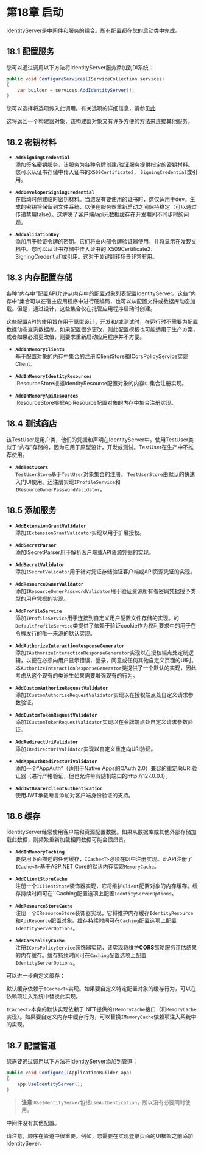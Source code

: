 # 第18章 启动
IdentityServer是中间件和服务的组合。所有配置都在您的启动类中完成。   

## 18.1 配置服务
您可以通过调用以下方法将IdentityServer服务添加到DI系统：   
``` C#
public void ConfigureServices(IServiceCollection services)
{
    var builder = services.AddIdentityServer();
}
```   

您可以选择将选项传入此调用。有关选项的详细信息，请参见[此](https://github.com/thinksjay/IdentityServer4/blob/master/%E5%8F%82%E8%80%83/%E7%AC%AC61%E7%AB%A0%20IdentityServer%20Options.md)   

这将返回一个构建器对象，该构建器对象又有许多方便的方法来连接其他服务。   

## 18.2 密钥材料
* **`AddSigningCredential`**    
添加签名密钥服务，该服务为各种令牌创建/验证服务提供指定的密钥材料。您可以从证书存储中传入证书的`X509Certificate2`， `SigningCredential`或引用。   

* **`AddDeveloperSigningCredential`**   
在启动时创建临时密钥材料。当您没有要使用的证书时，这仅适用于dev。生成的密钥将保留到文件系统，以便在服务器重新启动之间保持稳定（可以通过传递禁用false）。这解决了客户端/api元数据缓存在开发期间不同步时的问题。   

* **`AddValidationKey`**   
添加用于验证令牌的密钥。它们将由内部令牌验证器使用，并将显示在发现文档中。您可以从证书存储中传入证书的  X509Certificate2`，`SigningCredential`或引用。这对于关键翻转场景非常有用。   

## 18.3 内存配置存储
各种“内存中”配置API允许从内存中的配置对象列表配置IdentityServer。这些“内存中”集合可以在宿主应用程序中进行硬编码，也可以从配置文件或数据库动态加载。但是，通过设计，这些集合仅在托管应用程序启动时创建。   

这些配置API的使用旨在用于原型设计，开发和/或测试时，在运行时不需要为配置数据动态查询数据库。如果配置很少更改，则此配置模板也可能适用于生产方案，或者如果必须更改值，则要求重新启动应用程序并不方便。   

* **`AddInMemoryClients`**   
基于配置对象的内存中集合的注册IClientStore和ICorsPolicyService实现Client。   

* **`AddInMemoryIdentityResources`**   
IResourceStore根据IdentityResource配置对象的内存中集合注册实现。   

* **`AddInMemoryApiResources`**   
IResourceStore根据ApiResource配置对象的内存中集合注册实现。   

## 18.4 测试商店
该TestUser是用户类，他们的凭据和声明在IdentityServer中。使用TestUser类似于“内存”存储的，因为它用于原型设计，开发或测试。TestUser在生产中不推荐使用。

* **`AddTestUsers`**   
`TestUserStore`基于`TestUser`对象集合的注册。 `TestUserStore`由默认的快速入门UI使用。还注册实现`IProfileService`和`IResourceOwnerPasswordValidator`。
## 18.5 添加服务
* **`AddExtensionGrantValidator`**   
添加`IExtensionGrantValidator`实现以用于扩展授权。   

* **`AddSecretParser`**   
添加ISecretParser用于解析客户端或API资源凭据的实现。  

* **`AddSecretValidator`**  
添加`ISecretValidator`用于针对凭证存储验证客户端或API资源凭证的实现。  

* **`AddResourceOwnerValidator`**  
添加`IResourceOwnerPasswordValidator`用于验证资源所有者密码凭据授予类型的用户凭据的实现。  

* **`AddProfileService`**  
添加`IProfileService`用于连接到自定义用户配置文件存储的实现。的`DefaultProfileService`类提供了依赖于验证cookie作为权利要求中的用于在令牌发行的唯一来源的默认实现。  

* **`AddAuthorizeInteractionResponseGenerator`**  
添加`IAuthorizeInteractionResponseGenerator`实现以在授权端点处定制逻辑，以便在必须向用户显示错误，登录，同意或任何其他自定义页面的UI时。本`AuthorizeInteractionResponseGenerator`类提供了一个默认的实现，因此考虑从这个现有的类派生如果需要增强现有的行为。   

* **`AddCustomAuthorizeRequestValidator`**  
添加`ICustomAuthorizeRequestValidator`实现以在授权端点处自定义请求参数验证。  

* **`AddCustomTokenRequestValidator`**  
添加`ICustomTokenRequestValidator`实现以在令牌端点处自定义请求参数验证。  

* **`AddRedirectUriValidator`**  
添加`IRedirectUriValidator`实现以自定义重定向URI验证。  

* **`AddAppAuthRedirectUriValidator`**  
添加一个“AppAuth”（适用于Native Apps的OAuth 2.0）兼容的重定向URI验证器（进行严格验证，但也允许带有随机端口的http://127.0.0.1）。  

* **`AddJwtBearerClientAuthentication`**  
使用JWT承载断言添加对客户端身份验证的支持。

## 18.6 缓存
IdentityServer经常使用客户端和资源配置数据。如果从数据库或其他外部存储加载此数据，则频繁重新加载相同数据可能会很昂贵。

* **`AddInMemoryCaching`**  
要使用下面描述的任何缓存，`ICache<T>`必须在DI中注册实现。此API注册了`ICache<T>`基于ASP.NET Core的默认内存实现`MemoryCache`。  

* **`AddClientStoreCache`**  
注册一个`IClientStore`装饰器实现，它将维护`Client`配置对象的内存缓存。缓存持续时间可在``Caching配置选项上配置`IdentityServerOptions`。  

* **`AddResourceStoreCache`**  
注册一个`IResourceStore`装饰器实现，它将维护内存缓存`IdentityResource`和`ApiResource`配置对象。缓存持续时间可在`Caching`配置选项上配置`IdentityServerOptions`。  

* **`AddCorsPolicyCache`**  
注册`ICorsPolicyService`装饰器实现，该实现将维护**CORS**策略服务评估结果的内存缓存。缓存持续时间可在`Caching`配置选项上配置`IdentityServerOptions`。  

可以进一步自定义缓存：  

默认缓存依赖于`ICache<T>`实现。如果要自定义特定配置对象的缓存行为，可以在依赖项注入系统中替换此实现。

`ICache<T>`本身的默认实现依赖于.NET提供的`IMemoryCache`接口（和`MemoryCache`实现）。如果要自定义内存中缓存行为，可以替换`IMemoryCache`依赖项注入系统中的实现。

## 18.7 配置管道
您需要通过调用以下方法将IdentityServer添加到管道：  

``` C#
public void Configure(IApplicationBuilder app)
{
    app.UseIdentityServer();
}
```   

> **注意**
`UseIdentityServer`包括`UseAuthentication`，所以没有必要同时使用。   

中间件没有其他配置。   

请注意，顺序在管道中很重要。例如，您需要在实现登录页面的UI框架之前添加IdentitySever。